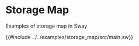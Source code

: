 # Storage Map

Examples of storage map in Sway

{{#include ../../examples/storage_map/src/main.sw}}

